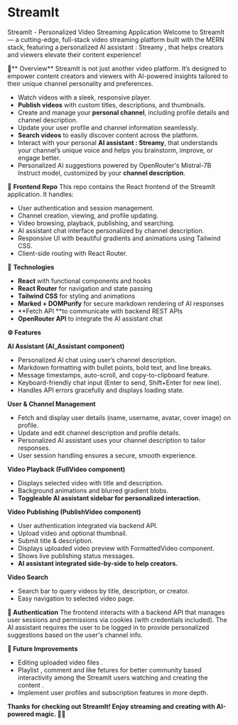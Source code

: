 # StreamIt
StreamIt - Personalized Video Streaming Application
Welcome to StreamIt — a cutting-edge, full-stack video streaming platform built with the MERN stack, featuring a personalized AI assistant : Streamy , that helps creators and viewers elevate their content experience!

🚀** Overview**
StreamIt is not just another video platform. It’s designed to empower content creators and viewers with AI-powered insights tailored to their unique channel personality and preferences.
* Watch videos with a sleek, responsive player.
* **Publish videos** with custom titles, descriptions, and thumbnails.
* Create and manage your **personal channel**, including profile details and channel description.
* Update your user profile and channel information seamlessly.
* **Search videos** to easily discover content across the platform.
* Interact with your personal **AI assistant : Streamy**, that understands your channel’s unique voice and helps you brainstorm, improve, or engage better.
* Personalized AI suggestions powered by OpenRouter's Mistral-7B Instruct model, customized by your **channel description**.

📁 **Frontend Repo**
This repo contains the React frontend of the StreamIt application. It handles:
* User authentication and session management.
* Channel creation, viewing, and profile updating.
* Video browsing, playback, publishing, and searching.
* AI assistant chat interface personalized by channel description.
* Responsive UI with beautiful gradients and animations using Tailwind CSS.
* Client-side routing with React Router.

🔧 **Technologies**
* **React** with functional components and hooks
* **React Router** for navigation and state passing
* **Tailwind CSS** for styling and animations
* **Marked + DOMPurify** for secure markdown rendering of AI responses
* **Fetch API **to communicate with backend REST APIs
* **OpenRouter API** to integrate the AI assistant chat

**⚙️ Features**

**AI Assistant (AI_Assistant component)**
* Personalized AI chat using user’s channel description.
* Markdown formatting with bullet points, bold text, and line breaks.
* Message timestamps, auto-scroll, and copy-to-clipboard feature.
* Keyboard-friendly chat input (Enter to send, Shift+Enter for new line).
* Handles API errors gracefully and displays loading state.
  
**User & Channel Management**
* Fetch and display user details (name, username, avatar, cover image) on profile.
* Update and edit channel description and profile details.
* Personalized AI assistant uses your channel description to tailor responses.
* User session handling ensures a secure, smooth experience.

**Video Playback (FullVideo component)**
* Displays selected video with title and description.
* Background animations and blurred gradient blobs.
* **Toggleable AI assistant sidebar for personalized interaction.**

**Video Publishing (PublishVideo component)**
* User authentication integrated via backend API.
* Upload video and optional thumbnail.
* Submit title & description.
* Displays uploaded video preview with FormattedVideo component.
* Shows live publishing status messages.
* **AI assistant integrated side-by-side to help creators.**

**Video Search**
* Search bar to query videos by title, description, or creator.
* Easy navigation to selected video page.
  

**🔐 Authentication**
The frontend interacts with a backend API that manages user sessions and permissions via cookies (with credentials included). The AI assistant requires the user to be logged in to provide personalized suggestions based on the user's channel info.

**🌟 Future Improvements**
* Editing uploaded video files .
* Playlist , comment and like fetures for better community based interactivity among the StreamIt users watching and creating the content  .
* Implement user profiles and subscription features in more depth.

**Thanks for checking out StreamIt! Enjoy streaming and creating with AI-powered magic. 🌊✨**


  
